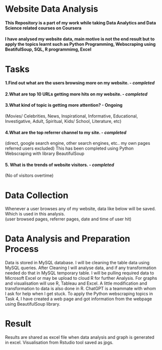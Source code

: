# Website Data Analysis
#### This Repository is a part of my work while taking Data Analytics and Data Science related courses on Coursera
#### I have analysed my website data, main motive is not the end result but to apply the topics learnt such as Python Programming, Webscraping using BeatifulSoup, SQL, R programmimg, Excel
# Tasks  
#### 1.Find out what are the users browsing more on my website. - ***completed***
#### 2.What are top 10 URLs getting more hits on my website. - ***completed***
#### 3.What kind of topic is getting more attention? - Ongoing  
(Movies/ Celebrities, News, Inspirational, Informative, Educational, Investigative, Adult, Spiritual, Kids/ School, Literature, etc)  
#### 4.What are the top referrer channel to my site. - ***completed*** 
(direct, google search engine, other search engines, etc.. my own pages referred users excluded) 
This has been completed using Python Webscraping with library BeautifulSoup
#### 5. What is the trends of website visitors. - ***completed***
(No of visitors overtime)  
  
# Data Collection
Whenever a user browses any of my website, data like below will be saved. Which is used in this analysis.  
(user browsed pages, referrer pages, date and time of user hit)  

# Data Analysis and Preparation Process  
Data is stored in MySQL database. I will be cleaning the table data using MySQL queries. After Cleaning I will analyse data, and if any transformation needed do that in MySQL temporary table. I will be pulling required data to Microsoft Excel or may be upload to cloud R for further Analysis. For graphs and visualisation will use R, Tableau and Excel. A little modification and transformation to data is also done in R. ChatGPT is a teammate with whom I ask for help when I get stuck. 
To apply the Python webscraping topics in Task 4, I have created a web page and got information from the webpage using BeautifulSoup library.
  
# Result   
Results are shared as excel file when data analysis and graph is generated in excel. Visualisation from Rstudio tool saved as jpgs.
